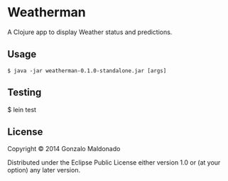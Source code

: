 # Weatherman

A Clojure app to display Weather status and predictions.

## Usage

    $ java -jar weatherman-0.1.0-standalone.jar [args]

## Testing

$ lein test


## License

Copyright © 2014 Gonzalo Maldonado

Distributed under the Eclipse Public License either version 1.0 or (at
your option) any later version.
